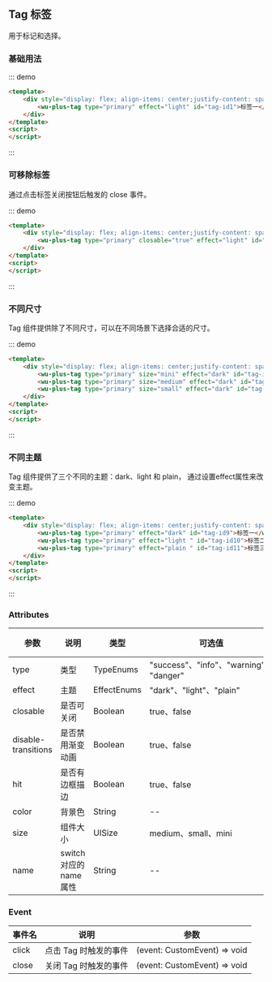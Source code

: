 ## Tag 标签

用于标记和选择。

### 基础用法

::: demo
```html
<template>
    <div style="display: flex; align-items: center;justify-content: space-around;padding: 16px">
        <wu-plus-tag type="primary" effect="light" id="tag-id1">标签一</wu-plus-tag>
    </div>
</template>
<script>
</script>
```
:::

### 可移除标签

通过点击标签关闭按钮后触发的 close 事件。

::: demo
```html
<template>
    <div style="display: flex; align-items: center;justify-content: space-around;padding: 16px">
        <wu-plus-tag type="primary" closable="true" effect="light" id="tag-id1">标签一</wu-plus-tag>
    </div>
</template>
<script>
</script>
```
:::

### 不同尺寸

Tag 组件提供除了不同尺寸，可以在不同场景下选择合适的尺寸。

::: demo
```html
<template>
    <div style="display: flex; align-items: center;justify-content: space-around;padding: 16px">
        <wu-plus-tag type="primary" size="mini" effect="dark" id="tag-id5">标签一</wu-plus-tag>
        <wu-plus-tag type="primary" size="medium" effect="dark" id="tag-id5">标签一</wu-plus-tag>
        <wu-plus-tag type="primary" size="small" effect="dark" id="tag-id5">标签一</wu-plus-tag>
    </div>
</template>
<script>
</script>
```
:::

### 不同主题

Tag 组件提供了三个不同的主题：dark、light 和 plain， 通过设置effect属性来改变主题。

::: demo
```html
<template>
    <div style="display: flex; align-items: center;justify-content: space-around;padding: 16px">
        <wu-plus-tag type="primary" effect="dark" id="tag-id9">标签一</wu-plus-tag>
        <wu-plus-tag type="primary" effect="light " id="tag-id10">标签二</wu-plus-tag>
        <wu-plus-tag type="primary" effect="plain " id="tag-id11">标签三</wu-plus-tag>
    </div>
</template>
<script>
</script>
```
:::

### Attributes

| 参数      | 说明    | 类型      | 可选值       | 默认值   |
|---------- |-------- |---------- |-------------  |-------- |
| type  | 类型 | TypeEnums | "success"、"info"、"warning"、 "danger"  | -- |
| effect  | 主题 | EffectEnums |"dark"、"light"、"plain"  | "light" |
| closable | 是否可关闭 | Boolean | true、false | false |
| disable-transitions | 是否禁用渐变动画 | Boolean | true、false | false |
| hit | 是否有边框描边 | Boolean | true、false | false |
| color | 背景色 | String | -- | -- |
| size | 组件大小 | UISize | medium、small、mini | mini |
| name | switch 对应的 name 属性 | String | -- | -- |

### Event

| 事件名      | 说明    | 参数     | 
|---------- |-------- |---------- |
| click | 点击 Tag 时触发的事件 | (event: CustomEvent) => void |
| close | 关闭 Tag 时触发的事件 | (event: CustomEvent) => void |
